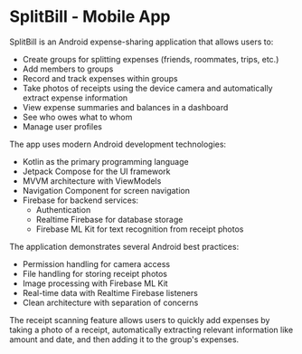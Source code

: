 # SplitBill - Mobile App

SplitBill is an Android expense-sharing application that allows users to:
- Create groups for splitting expenses (friends, roommates, trips, etc.)
- Add members to groups
- Record and track expenses within groups
- Take photos of receipts using the device camera and automatically extract expense information
- View expense summaries and balances in a dashboard
- See who owes what to whom
- Manage user profiles

The app uses modern Android development technologies:
- Kotlin as the primary programming language
- Jetpack Compose for the UI framework
- MVVM architecture with ViewModels
- Navigation Component for screen navigation
- Firebase for backend services:
    - Authentication
    - Realtime Firebase for database storage
    - Firebase ML Kit for text recognition from receipt photos

The application demonstrates several Android best practices:
- Permission handling for camera access
- File handling for storing receipt photos
- Image processing with Firebase ML Kit
- Real-time data with Realtime Firebase listeners
- Clean architecture with separation of concerns

The receipt scanning feature allows users to quickly add expenses by taking a photo of a receipt, automatically extracting relevant information like amount and date, and then adding it to the group's expenses.

